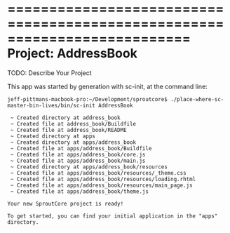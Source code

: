 ==========================================================================
Project:   AddressBook
==========================================================================

TODO: Describe Your Project

This app was started by generation with sc-init, at the command line:

    jeff-pittmans-macbook-pro:~/Development/sproutcore$ ./place-where-sc-master-bin-lives/bin/sc-init AddressBook

     ~ Created directory at address_book
     ~ Created file at address_book/Buildfile
     ~ Created file at address_book/README
     ~ Created directory at apps
     ~ Created directory at apps/address_book
     ~ Created file at apps/address_book/Buildfile
     ~ Created file at apps/address_book/core.js
     ~ Created file at apps/address_book/main.js
     ~ Created directory at apps/address_book/resources
     ~ Created file at apps/address_book/resources/_theme.css
     ~ Created file at apps/address_book/resources/loading.rhtml
     ~ Created file at apps/address_book/resources/main_page.js
     ~ Created file at apps/address_book/theme.js

    Your new SproutCore project is ready!

    To get started, you can find your initial application in the "apps" directory.



